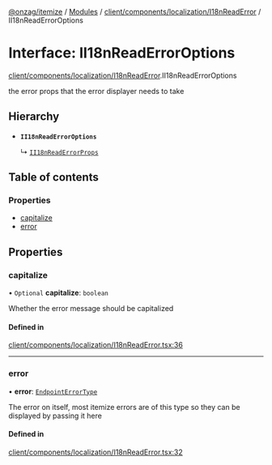 [@onzag/itemize](../README.md) / [Modules](../modules.md) / [client/components/localization/I18nReadError](../modules/client_components_localization_I18nReadError.md) / II18nReadErrorOptions

# Interface: II18nReadErrorOptions

[client/components/localization/I18nReadError](../modules/client_components_localization_I18nReadError.md).II18nReadErrorOptions

the error props that the error displayer needs to take

## Hierarchy

- **`II18nReadErrorOptions`**

  ↳ [`II18nReadErrorProps`](client_components_localization_I18nReadError.II18nReadErrorProps.md)

## Table of contents

### Properties

- [capitalize](client_components_localization_I18nReadError.II18nReadErrorOptions.md#capitalize)
- [error](client_components_localization_I18nReadError.II18nReadErrorOptions.md#error)

## Properties

### capitalize

• `Optional` **capitalize**: `boolean`

Whether the error message should be capitalized

#### Defined in

[client/components/localization/I18nReadError.tsx:36](https://github.com/onzag/itemize/blob/f2db74a5/client/components/localization/I18nReadError.tsx#L36)

___

### error

• **error**: [`EndpointErrorType`](../modules/base_errors.md#endpointerrortype)

The error on itself, most itemize errors are of this type
so they can be displayed by passing it here

#### Defined in

[client/components/localization/I18nReadError.tsx:32](https://github.com/onzag/itemize/blob/f2db74a5/client/components/localization/I18nReadError.tsx#L32)

